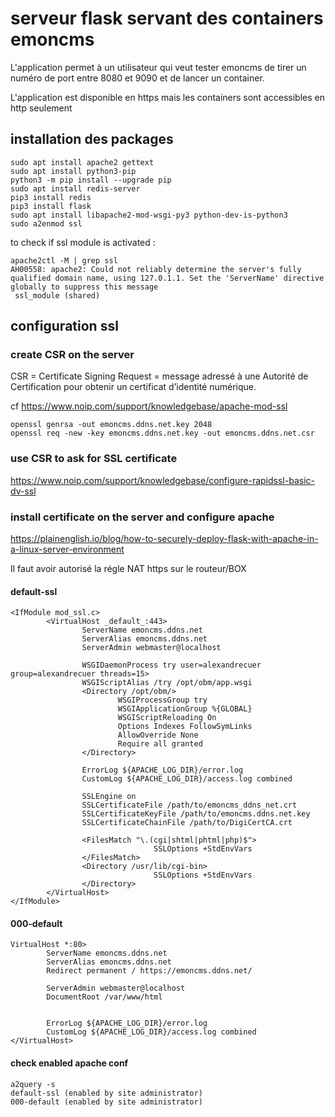 # serveur flask servant des containers emoncms 

L'application permet à un utilisateur qui veut tester emoncms de tirer un numéro de port entre 8080 et 9090 et de lancer un container.

L'application est disponible en https mais les containers sont accessibles en http seulement

## installation des packages

```
sudo apt install apache2 gettext
sudo apt install python3-pip
python3 -m pip install --upgrade pip
sudo apt install redis-server
pip3 install redis
pip3 install flask
sudo apt install libapache2-mod-wsgi-py3 python-dev-is-python3
sudo a2enmod ssl
```
to check if ssl module is activated :
```
apache2ctl -M | grep ssl
AH00558: apache2: Could not reliably determine the server's fully qualified domain name, using 127.0.1.1. Set the 'ServerName' directive globally to suppress this message
 ssl_module (shared)
```
## configuration ssl

### create CSR on the server

CSR = Certificate Signing Request = message adressé à une Autorité de Certification pour obtenir un certificat d’identité numérique.

cf https://www.noip.com/support/knowledgebase/apache-mod-ssl
```
openssl genrsa -out emoncms.ddns.net.key 2048
openssl req -new -key emoncms.ddns.net.key -out emoncms.ddns.net.csr
```
### use CSR to ask for SSL certificate

https://www.noip.com/support/knowledgebase/configure-rapidssl-basic-dv-ssl

### install certificate on the server and configure apache

https://plainenglish.io/blog/how-to-securely-deploy-flask-with-apache-in-a-linux-server-environment

Il faut avoir autorisé la régle NAT https sur le routeur/BOX

#### default-ssl

```
<IfModule mod_ssl.c>
        <VirtualHost _default_:443>
                ServerName emoncms.ddns.net
                ServerAlias emoncms.ddns.net
                ServerAdmin webmaster@localhost

                WSGIDaemonProcess try user=alexandrecuer group=alexandrecuer threads=15>
                WSGIScriptAlias /try /opt/obm/app.wsgi
                <Directory /opt/obm/>
                        WSGIProcessGroup try
                        WSGIApplicationGroup %{GLOBAL}
                        WSGIScriptReloading On
                        Options Indexes FollowSymLinks
                        AllowOverride None
                        Require all granted
                </Directory>

                ErrorLog ${APACHE_LOG_DIR}/error.log
                CustomLog ${APACHE_LOG_DIR}/access.log combined
                
                SSLEngine on
                SSLCertificateFile /path/to/emoncms_ddns_net.crt
                SSLCertificateKeyFile /path/to/emoncms.ddns.net.key
                SSLCertificateChainFile /path/to/DigiCertCA.crt

                <FilesMatch "\.(cgi|shtml|phtml|php)$">
                                SSLOptions +StdEnvVars
                </FilesMatch>
                <Directory /usr/lib/cgi-bin>
                                SSLOptions +StdEnvVars
                </Directory>
        </VirtualHost>
</IfModule>
```
#### 000-default
```
VirtualHost *:80>
        ServerName emoncms.ddns.net
        ServerAlias emoncms.ddns.net
        Redirect permanent / https://emoncms.ddns.net/

        ServerAdmin webmaster@localhost
        DocumentRoot /var/www/html


        ErrorLog ${APACHE_LOG_DIR}/error.log
        CustomLog ${APACHE_LOG_DIR}/access.log combined
</VirtualHost>
```


#### check enabled apache conf

```
a2query -s
default-ssl (enabled by site administrator)
000-default (enabled by site administrator)
```
